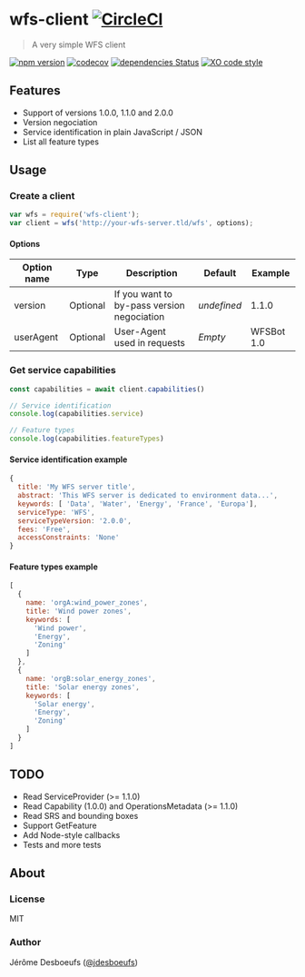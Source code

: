 # wfs-client [![CircleCI](https://circleci.com/gh/geodatagouv/wfs-client.svg?style=svg)](https://circleci.com/gh/geodatagouv/wfs-client)

> A very simple WFS client

[![npm version](https://badgen.net/npm/v/wfs-client)](https://www.npmjs.com/package/wfs-client)
[![codecov](https://badgen.net/codecov/c/github/geodatagouv/wfs-client)](https://codecov.io/gh/geodatagouv/wfs-client)
[![dependencies Status](https://badgen.net/david/dep/geodatagouv/wfs-client)](https://david-dm.org/geodatagouv/wfs-client)
[![XO code style](https://badgen.net/badge/code%20style/XO/cyan)](https://github.com/xojs/xo)

## Features

* Support of versions 1.0.0, 1.1.0 and 2.0.0
* Version negociation
* Service identification in plain JavaScript / JSON
* List all feature types

## Usage

### Create a client

```js
var wfs = require('wfs-client');
var client = wfs('http://your-wfs-server.tld/wfs', options);
```

#### Options

| Option name | Type | Description | Default | Example |
| ---------- | ---------- | ----------- | ---------- | ---------- |
| version | Optional | If you want to by-pass version negociation | _undefined_ | 1.1.0 |
| userAgent | Optional | User-Agent used in requests | _Empty_ | WFSBot 1.0 |

### Get service capabilities

```js
const capabilities = await client.capabilities()

// Service identification
console.log(capabilities.service)

// Feature types
console.log(capabilities.featureTypes)
```

#### Service identification example

```js
{
  title: 'My WFS server title',
  abstract: 'This WFS server is dedicated to environment data...',
  keywords: [ 'Data', 'Water', 'Energy', 'France', 'Europa'],
  serviceType: 'WFS',
  serviceTypeVersion: '2.0.0',
  fees: 'Free',
  accessConstraints: 'None'
}
```

#### Feature types example

```js
[
  {
    name: 'orgA:wind_power_zones',
    title: 'Wind power zones',
    keywords: [
      'Wind power',
      'Energy',
      'Zoning'
    ]
  },
  {
    name: 'orgB:solar_energy_zones',
    title: 'Solar energy zones',
    keywords: [
      'Solar energy',
      'Energy',
      'Zoning'
    ]
  }
]
```

## TODO

* Read ServiceProvider (>= 1.1.0)
* Read Capability (1.0.0) and OperationsMetadata (>= 1.1.0)
* Read SRS and bounding boxes
* Support GetFeature
* Add Node-style callbacks
* Tests and more tests

## About

### License

MIT

### Author

Jérôme Desboeufs ([@jdesboeufs](https://twitter.com/jdesboeufs))
